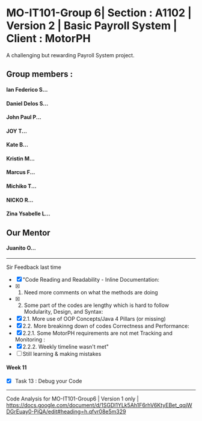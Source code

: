 # MO-IT101-Group 6| Section : A1102 | Version 2 | Basic Payroll System | Client : MotorPH

A challenging but rewarding Payroll System project. 


## Group members :

#### Ian Federico S...
#### Daniel Delos S...
#### John Paul P...
#### JOY T...
#### Kate B...
#### Kristin M...
#### Marcus F...
#### Michiko T...
#### NICKO R...
#### Zina Ysabelle L...

## Our Mentor  

#### Juanito O...

----------------------------------------------------------------------------
Sir Feedback last time
 - [x] "Code Reading and Readability - Inline Documentation:
 - [x] 1. Need more comments on what the methods are doing
 - [x] 2. Some part of the codes are lengthy which is hard to follow Modularity, Design, and Syntax:
 - [x] 2.1. More use of OOP Concepts/Java 4 Pillars (or missing)
 - [x] 2.2. More breakinng down of codes Correctness and Performance:
 - [x] 2.2.1. Some MotorPH requirements are not met Tracking and Monitoring :
 - [x] 2.2.2. Weekly timeline wasn't met"
 - [ ] Still learning & making mistakes
 
 #### Week 11
 - [x] Task 13 : Debug your Code
----------------------------------------------------------------------------
Code Analysis for MO-IT101-Group6 | Version 1 only | https://docs.google.com/document/d/1SGDl1YLk5Ah1F6rhV6KtyEBet_qqjWDGrEuay0-PiQA/edit#heading=h.qfvr08e5m329

